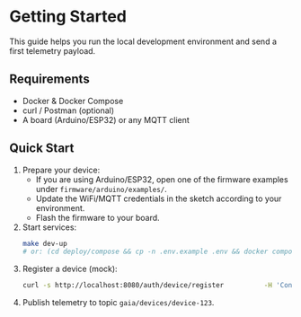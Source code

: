 # Getting Started

This guide helps you run the local development environment and send a first telemetry payload.

## Requirements
- Docker & Docker Compose
- curl / Postman (optional)
- A board (Arduino/ESP32) or any MQTT client

## Quick Start
1. Prepare your device:
   - If you are using Arduino/ESP32, open one of the firmware examples under `firmware/arduino/examples/`.
   - Update the WiFi/MQTT credentials in the sketch according to your environment.
   - Flash the firmware to your board.
2. Start services:
   ```bash
   make dev-up
   # or: (cd deploy/compose && cp -n .env.example .env && docker compose up --build -d)
   ```
3. Register a device (mock):
   ```bash
   curl -s http://localhost:8080/auth/device/register          -H 'Content-Type: application/json'          -d '{"device_id":"device-123","pre_shared_secret":"abc123"}' | jq
   ```
4. Publish telemetry to topic `gaia/devices/device-123`.
